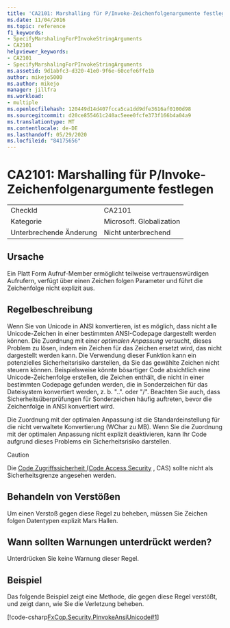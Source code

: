```yaml
---
title: 'CA2101: Marshalling für P/Invoke-Zeichenfolgenargumente festlegen.'
ms.date: 11/04/2016
ms.topic: reference
f1_keywords:
- SpecifyMarshalingForPInvokeStringArguments
- CA2101
helpviewer_keywords:
- CA2101
- SpecifyMarshalingForPInvokeStringArguments
ms.assetid: 9d1abfc3-d320-41e0-9f6e-60cefe6ffe1b
author: mikejo5000
ms.author: mikejo
manager: jillfra
ms.workload:
- multiple
ms.openlocfilehash: 120449d14d407fcca5ca1dd9dfe3616af0100d98
ms.sourcegitcommit: d20ce855461c240ac5eee0fcfe373f166b4a04a9
ms.translationtype: MT
ms.contentlocale: de-DE
ms.lasthandoff: 05/29/2020
ms.locfileid: "84175656"
---
```

# <a name="ca2101-specify-marshaling-for-pinvoke-string-arguments"></a>CA2101: Marshalling für P/Invoke-Zeichenfolgenargumente festlegen

|||
|-|-|
|CheckId|CA2101|
|Kategorie|Microsoft. Globalization|
|Unterbrechende Änderung|Nicht unterbrechend|

## <a name="cause"></a>Ursache
Ein Platt Form Aufruf-Member ermöglicht teilweise vertrauenswürdigen Aufrufern, verfügt über einen Zeichen folgen Parameter und führt die Zeichenfolge nicht explizit aus.

## <a name="rule-description"></a>Regelbeschreibung
Wenn Sie von Unicode in ANSI konvertieren, ist es möglich, dass nicht alle Unicode-Zeichen in einer bestimmten ANSI-Codepage dargestellt werden können. Die Zuordnung mit einer *optimalen Anpassung* versucht, dieses Problem zu lösen, indem ein Zeichen für das Zeichen ersetzt wird, das nicht dargestellt werden kann. Die Verwendung dieser Funktion kann ein potenzielles Sicherheitsrisiko darstellen, da Sie das gewählte Zeichen nicht steuern können. Beispielsweise könnte bösartiger Code absichtlich eine Unicode-Zeichenfolge erstellen, die Zeichen enthält, die nicht in einer bestimmten Codepage gefunden werden, die in Sonderzeichen für das Dateisystem konvertiert werden, z. b. "..". oder "/". Beachten Sie auch, dass Sicherheitsüberprüfungen für Sonderzeichen häufig auftreten, bevor die Zeichenfolge in ANSI konvertiert wird.

Die Zuordnung mit der optimalen Anpassung ist die Standardeinstellung für die nicht verwaltete Konvertierung (WChar zu MB). Wenn Sie die Zuordnung mit der optimalen Anpassung nicht explizit deaktivieren, kann Ihr Code aufgrund dieses Problems ein Sicherheitsrisiko darstellen.

> [!CAUTION]
> Die [Code Zugriffssicherheit (Code Access Security](/dotnet/framework/misc/code-access-security) , CAS) sollte nicht als Sicherheitsgrenze angesehen werden.

## <a name="how-to-fix-violations"></a>Behandeln von Verstößen
Um einen Verstoß gegen diese Regel zu beheben, müssen Sie Zeichen folgen Datentypen explizit Mars Hallen.

## <a name="when-to-suppress-warnings"></a>Wann sollten Warnungen unterdrückt werden?
Unterdrücken Sie keine Warnung dieser Regel.

## <a name="example"></a>Beispiel
Das folgende Beispiel zeigt eine Methode, die gegen diese Regel verstößt, und zeigt dann, wie Sie die Verletzung beheben.

[!code-csharp[FxCop.Security.PinvokeAnsiUnicode#1](../code-quality/codesnippet/CSharp/ca2101-specify-marshaling-for-p-invoke-string-arguments_1.cs)]
